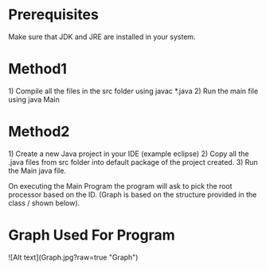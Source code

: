 <h1>Prerequisites</h1> 
Make sure that JDK and JRE are installed in your system.

<h1>Method1</h1>
1) Compile all the files in the src folder using javac *.java
2) Run the main file using java Main

<h1>Method2</h1>
1) Create a new Java project in your IDE (example eclipse)
2) Copy all the .java files from src folder into default package of the project created.
3) Run the Main java file.


On executing the Main Program the program will ask to pick the root processor based on the ID. (Graph is based on the structure provided in the class / shown below).

<h1>Graph Used For Program</h1>
![Alt text](Graph.jpg?raw=true "Graph")
